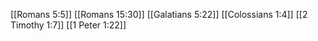 [[Romans 5:5]]
[[Romans 15:30]]
[[Galatians 5:22]]
[[Colossians 1:4]]
[[2 Timothy 1:7]]
[[1 Peter 1:22]]
